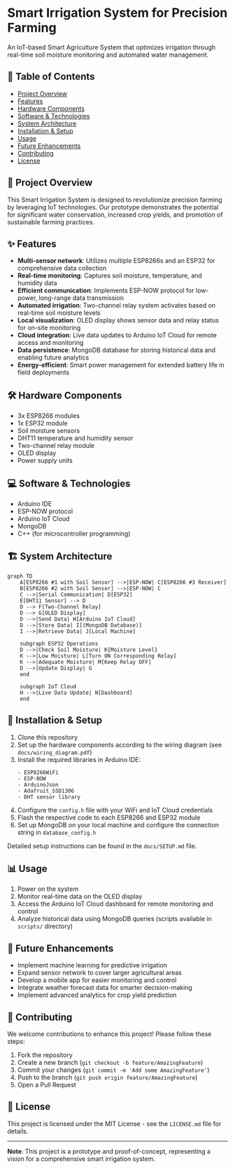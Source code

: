# Smart Irrigation System for Precision Farming



An IoT-based Smart Agriculture System that optimizes irrigation through real-time soil moisture monitoring and automated water management.

## 📌 Table of Contents
- [Project Overview](#project-overview)
- [Features](#features)
- [Hardware Components](#hardware-components)
- [Software & Technologies](#software--technologies)
- [System Architecture](#system-architecture)
- [Installation & Setup](#installation--setup)
- [Usage](#usage)
- [Future Enhancements](#future-enhancements)
- [Contributing](#contributing)
- [License](#license)

## 🌾 Project Overview

This Smart Irrigation System is designed to revolutionize precision farming by leveraging IoT technologies. Our prototype demonstrates the potential for significant water conservation, increased crop yields, and promotion of sustainable farming practices.

## ✨ Features

- **Multi-sensor network**: Utilizes multiple ESP8266s and an ESP32 for comprehensive data collection
- **Real-time monitoring**: Captures soil moisture, temperature, and humidity data
- **Efficient communication**: Implements ESP-NOW protocol for low-power, long-range data transmission
- **Automated irrigation**: Two-channel relay system activates based on real-time soil moisture levels
- **Local visualization**: OLED display shows sensor data and relay status for on-site monitoring
- **Cloud integration**: Live data updates to Arduino IoT Cloud for remote access and monitoring
- **Data persistence**: MongoDB database for storing historical data and enabling future analytics
- **Energy-efficient**: Smart power management for extended battery life in field deployments

## 🛠 Hardware Components

- 3x ESP8266 modules
- 1x ESP32 module
- Soil moisture sensors
- DHT11 temperature and humidity sensor
- Two-channel relay module
- OLED display
- Power supply units

## 💻 Software & Technologies

- Arduino IDE
- ESP-NOW protocol
- Arduino IoT Cloud
- MongoDB
- C++ (for microcontroller programming)

## 🏗 System Architecture

```mermaid
graph TD
    A[ESP8266 #1 with Soil Sensor] -->|ESP-NOW| C[ESP8266 #3 Receiver]
    B[ESP8266 #2 with Soil Sensor] -->|ESP-NOW| C
    C -->|Serial Communication| D[ESP32]
    E[DHT11 Sensor] --> D
    D --> F[Two-Channel Relay]
    D --> G[OLED Display]
    D -->|Send Data| H[Arduino IoT Cloud]
    D -->|Store Data| I[(MongoDB Database)]
    I -->|Retrieve Data| J[Local Machine]
    
    subgraph ESP32 Operations
    D -->|Check Soil Moisture| K{Moisture Level}
    K -->|Low Moisture| L[Turn ON Corresponding Relay]
    K -->|Adequate Moisture| M[Keep Relay OFF]
    D -->|Update Display| G
    end
    
    subgraph IoT Cloud
    H -->|Live Data Update| N[Dashboard]
    end
```

## 🚀 Installation & Setup

1. Clone this repository
2. Set up the hardware components according to the wiring diagram (see `docs/wiring_diagram.pdf`)
3. Install the required libraries in Arduino IDE:
   ```
   - ESP8266WiFi
   - ESP-NOW
   - ArduinoJson
   - Adafruit_SSD1306
   - DHT sensor library
   ```
4. Configure the `config.h` file with your WiFi and IoT Cloud credentials
5. Flash the respective code to each ESP8266 and ESP32 module
6. Set up MongoDB on your local machine and configure the connection string in `database_config.h`

Detailed setup instructions can be found in the `docs/SETUP.md` file.

## 📊 Usage

1. Power on the system
2. Monitor real-time data on the OLED display
3. Access the Arduino IoT Cloud dashboard for remote monitoring and control
4. Analyze historical data using MongoDB queries (scripts available in `scripts/` directory)

## 🔮 Future Enhancements

- Implement machine learning for predictive irrigation
- Expand sensor network to cover larger agricultural areas
- Develop a mobile app for easier monitoring and control
- Integrate weather forecast data for smarter decision-making
- Implement advanced analytics for crop yield prediction

## 🤝 Contributing

We welcome contributions to enhance this project! Please follow these steps:

1. Fork the repository
2. Create a new branch (`git checkout -b feature/AmazingFeature`)
3. Commit your changes (`git commit -m 'Add some AmazingFeature'`)
4. Push to the branch (`git push origin feature/AmazingFeature`)
5. Open a Pull Request

## 📄 License

This project is licensed under the MIT License - see the `LICENSE.md` file for details.

---

**Note**: This project is a prototype and proof-of-concept, representing a vision for a comprehensive smart irrigation system.